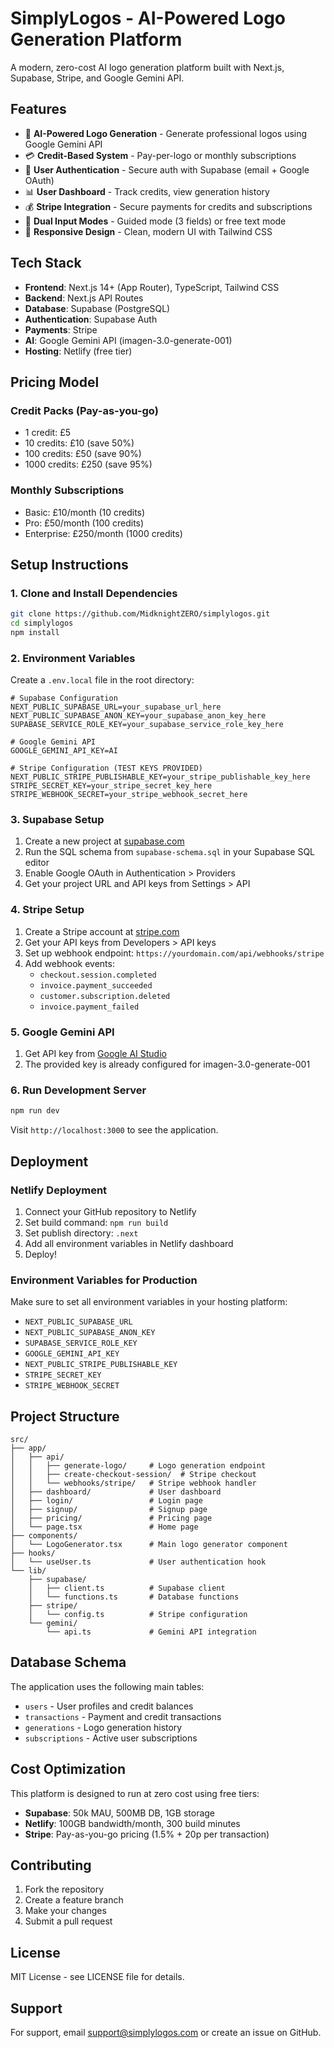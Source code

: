 # SimplyLogos - AI-Powered Logo Generation Platform

A modern, zero-cost AI logo generation platform built with Next.js, Supabase, Stripe, and Google Gemini API.

## Features

- 🤖 **AI-Powered Logo Generation** - Generate professional logos using Google Gemini API
- 💳 **Credit-Based System** - Pay-per-logo or monthly subscriptions
- 🔐 **User Authentication** - Secure auth with Supabase (email + Google OAuth)
- 📊 **User Dashboard** - Track credits, view generation history
- 💰 **Stripe Integration** - Secure payments for credits and subscriptions
- 🎨 **Dual Input Modes** - Guided mode (3 fields) or free text mode
- 📱 **Responsive Design** - Clean, modern UI with Tailwind CSS

## Tech Stack

- **Frontend**: Next.js 14+ (App Router), TypeScript, Tailwind CSS
- **Backend**: Next.js API Routes
- **Database**: Supabase (PostgreSQL)
- **Authentication**: Supabase Auth
- **Payments**: Stripe
- **AI**: Google Gemini API (imagen-3.0-generate-001)
- **Hosting**: Netlify (free tier)

## Pricing Model

### Credit Packs (Pay-as-you-go)
- 1 credit: £5
- 10 credits: £10 (save 50%)
- 100 credits: £50 (save 90%)
- 1000 credits: £250 (save 95%)

### Monthly Subscriptions
- Basic: £10/month (10 credits)
- Pro: £50/month (100 credits)
- Enterprise: £250/month (1000 credits)

## Setup Instructions

### 1. Clone and Install Dependencies

```bash
git clone https://github.com/MidknightZERO/simplylogos.git
cd simplylogos
npm install
```

### 2. Environment Variables

Create a `.env.local` file in the root directory:

```env
# Supabase Configuration
NEXT_PUBLIC_SUPABASE_URL=your_supabase_url_here
NEXT_PUBLIC_SUPABASE_ANON_KEY=your_supabase_anon_key_here
SUPABASE_SERVICE_ROLE_KEY=your_supabase_service_role_key_here

# Google Gemini API
GOOGLE_GEMINI_API_KEY=AI

# Stripe Configuration (TEST KEYS PROVIDED)
NEXT_PUBLIC_STRIPE_PUBLISHABLE_KEY=your_stripe_publishable_key_here
STRIPE_SECRET_KEY=your_stripe_secret_key_here
STRIPE_WEBHOOK_SECRET=your_stripe_webhook_secret_here
```

### 3. Supabase Setup

1. Create a new project at [supabase.com](https://supabase.com)
2. Run the SQL schema from `supabase-schema.sql` in your Supabase SQL editor
3. Enable Google OAuth in Authentication > Providers
4. Get your project URL and API keys from Settings > API

### 4. Stripe Setup

1. Create a Stripe account at [stripe.com](https://stripe.com)
2. Get your API keys from Developers > API keys
3. Set up webhook endpoint: `https://yourdomain.com/api/webhooks/stripe`
4. Add webhook events:
   - `checkout.session.completed`
   - `invoice.payment_succeeded`
   - `customer.subscription.deleted`
   - `invoice.payment_failed`

### 5. Google Gemini API

1. Get API key from [Google AI Studio](https://makersuite.google.com/app/apikey)
2. The provided key is already configured for imagen-3.0-generate-001

### 6. Run Development Server

```bash
npm run dev
```

Visit `http://localhost:3000` to see the application.

## Deployment

### Netlify Deployment

1. Connect your GitHub repository to Netlify
2. Set build command: `npm run build`
3. Set publish directory: `.next`
4. Add all environment variables in Netlify dashboard
5. Deploy!

### Environment Variables for Production

Make sure to set all environment variables in your hosting platform:

- `NEXT_PUBLIC_SUPABASE_URL`
- `NEXT_PUBLIC_SUPABASE_ANON_KEY`
- `SUPABASE_SERVICE_ROLE_KEY`
- `GOOGLE_GEMINI_API_KEY`
- `NEXT_PUBLIC_STRIPE_PUBLISHABLE_KEY`
- `STRIPE_SECRET_KEY`
- `STRIPE_WEBHOOK_SECRET`

## Project Structure

```
src/
├── app/
│   ├── api/
│   │   ├── generate-logo/     # Logo generation endpoint
│   │   ├── create-checkout-session/  # Stripe checkout
│   │   └── webhooks/stripe/   # Stripe webhook handler
│   ├── dashboard/             # User dashboard
│   ├── login/                 # Login page
│   ├── signup/                # Signup page
│   ├── pricing/               # Pricing page
│   └── page.tsx               # Home page
├── components/
│   └── LogoGenerator.tsx      # Main logo generator component
├── hooks/
│   └── useUser.ts             # User authentication hook
└── lib/
    ├── supabase/
    │   ├── client.ts          # Supabase client
    │   └── functions.ts       # Database functions
    ├── stripe/
    │   └── config.ts          # Stripe configuration
    └── gemini/
        └── api.ts             # Gemini API integration
```

## Database Schema

The application uses the following main tables:

- `users` - User profiles and credit balances
- `transactions` - Payment and credit transactions
- `generations` - Logo generation history
- `subscriptions` - Active user subscriptions

## Cost Optimization

This platform is designed to run at zero cost using free tiers:

- **Supabase**: 50k MAU, 500MB DB, 1GB storage
- **Netlify**: 100GB bandwidth/month, 300 build minutes
- **Stripe**: Pay-as-you-go pricing (1.5% + 20p per transaction)

## Contributing

1. Fork the repository
2. Create a feature branch
3. Make your changes
4. Submit a pull request

## License

MIT License - see LICENSE file for details.

## Support

For support, email support@simplylogos.com or create an issue on GitHub.
